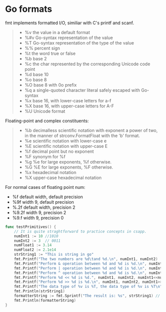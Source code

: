 # **Go formats**
fmt implements formatted I/O, similiar with C's printf and scanf.

> - %v the value in a default format
> - %#v Go-syntax representation of the value
> - %T Go-syntax representation of the type of the value
> - %% percent sign
> - %t the word true or false
> - %b base 2
> - %c the char represented by the corresponding Unicode code point 
> - %d base 10
> - %o base 8
> - %O base 8 with 0o prefix
> - %q a single-quoted character literal safely escaped with Go-syntax
> - %x base 16, with lower-case letters for a-f
> - %X base 16, with upper-case letters for A-F
> - %U Unicode format

Floating-point and complex constituents:
> - %b decimalless scientific notation with exponent a power of two, in the manner  of strconv.FormatFloat with the 'b' format.
> - %e scientific notation with lower-case e
> - %E scientific notation with upper-case E
> - %f decimal point but no exponent 
> - %F synonym for %f
> - %g %e for large exponents, %f otherwise.
> - %G %E for large exponents, %F otherwise.
> - %x hexadecimal notation
> - %X upper-case hexadecimal notation

For normal cases of floating point num:
* %f default width, default precision
* %9f width 9, default precision
* %.2f default width, precision 2
* %9.2f width 9, precision 2
* %9.f width 9, precision 0

```Go
func testPrimitives() {
	// It is quite straghtforward to practice concepts in csapp.
	numInt1 := 10 //1010
	numInt2 := 3  // 0011
	numFloat1 := 3.14
	numFloat2 := 2.1e14
	strString1 := "This is string in go"
	fmt.Printf("The two numbers are %d\tand %d.\n", numInt1, numInt2)
	fmt.Printf("Perform & operation between %d and %d is %d.\n", numInt1, numInt2, numInt1&numInt2)
	fmt.Printf("Perform | operation between %d and %d is %d.\n", numInt1, numInt2, numInt1|numInt2)
	fmt.Printf("Perform ^ operation between %d and %d is %d.\n", numInt1, numInt2, numInt1^numInt2)
	fmt.Printf("Perform %d << %d is %d.", numInt1, numInt2, numInt1<<numInt2)
	fmt.Printf("Perform %d >> %d is %d.\n", numInt1, numInt2, numInt1>>numInt2)
	fmt.Printf("The data type of %v is %T, the data type of %v is %T\n", numFloat1, numFloat1, numFloat2, numFloat2)
	fmt.Println(strString1)
	formatterString := fmt.Sprintf("The result is: %s", strString1) // It returns a formatted string
	fmt.Println(formatterString)
}
```
